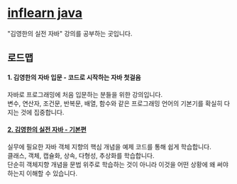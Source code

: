 # [inflearn java](https://www.inflearn.com/roadmaps/744)
"김영한의 실전 자바" 강의를 공부하는 곳입니다.

## 로드맵

#### 1. 김영한의 자바 입문 - 코드로 시작하는 자바 첫걸음  
자바로 프로그래밍에 처음 입문하는 분들을 위한 강의입니다.  
변수, 연산자, 조건문, 반복문, 배열, 함수와 같은 프로그래밍 언어의 기본기를 확실히 다지는 것에 집중합니다.  

#### [2. 김영한의 실전 자바 - 기본편](https://github.com/rimi-kim/study-java/tree/main/java-basic)
실무에 필요한 자바 객체 지향의 핵심 개념을 예제 코드를 통해 쉽게 학습합니다.  
클래스, 객체, 캡슐화, 상속, 다형성, 추상화를 학습합니다.  
단순히 객체지향 개념을 문법 위주로 학습하는 것이 아니라 이것을 어떤 상황에 왜 써야 하는지 이해할 수 있습니다.  

